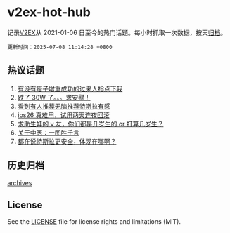 # v2ex-hot-hub

 记录[V2EX](https://www.v2ex.com/)从 2021-01-06 日至今的热门话题。每小时抓取一次数据，按天[归档](archives)。

`更新时间：2025-07-08 11:14:28 +0800`

## 热议话题

1. [有没有瘦子增重成功的过来人指点下我](https://www.v2ex.com/t/1143564)
1. [跌了 30W 了。。。求安慰！](https://www.v2ex.com/t/1143551)
1. [看到有人推荐无脑推荐特斯拉有感](https://www.v2ex.com/t/1143456)
1. [ios26 真难用，试用两天连夜回滚](https://www.v2ex.com/t/1143639)
1. [求助生娃的 v 友，你们都是几岁生的 or 打算几岁生？](https://www.v2ex.com/t/1143516)
1. [关于中医：一图胜千言](https://www.v2ex.com/t/1143638)
1. [都在说特斯拉更安全，体现在哪啊？](https://www.v2ex.com/t/1143517)

## 历史归档

[archives](archives)

## License

See the [LICENSE](LICENSE) file for license rights and limitations (MIT).
